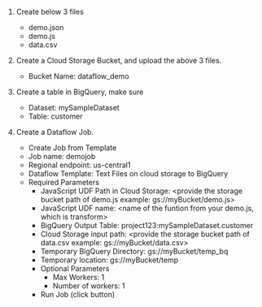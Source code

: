 1. Create below 3 files
    * demo.json
    * demo.js
    * data.csv

2. Create a Cloud Storage Bucket, and upload the above 3 files.
    * Bucket Name: dataflow_demo

3. Create a table in BigQuery, make sure 
    * Dataset: mySampleDataset
    * Table: customer

4. Create a Dataflow Job.
    * Create Job from Template
    * Job name: demojob
    * Regional endpoint: us-central1
    * Dataflow Template: Text Files on cloud storage to BigQuery
    * Required Parameters
        * JavaScript UDF Path in Cloud Storage: <provide the storage bucket path of demo.js example: gs://myBucket/demo.js> 
        * JavaScript UDF name: <name of the funtion from your demo.js, which is transform>
        * BigQuery Output Table: project123:mySampleDataset.customer
        * Cloud Storage input path: <provide the storage bucket path of data.csv example: gs://myBucket/data.csv> 
        * Temporary BigQuery Directory: gs://myBucket/temp_bq
        * Temporary location: gs://myBucket/temp
        * Optional Parameters
            * Max Workers: 1
            * Number of workers: 1
        * Run Job (click button)
    
    